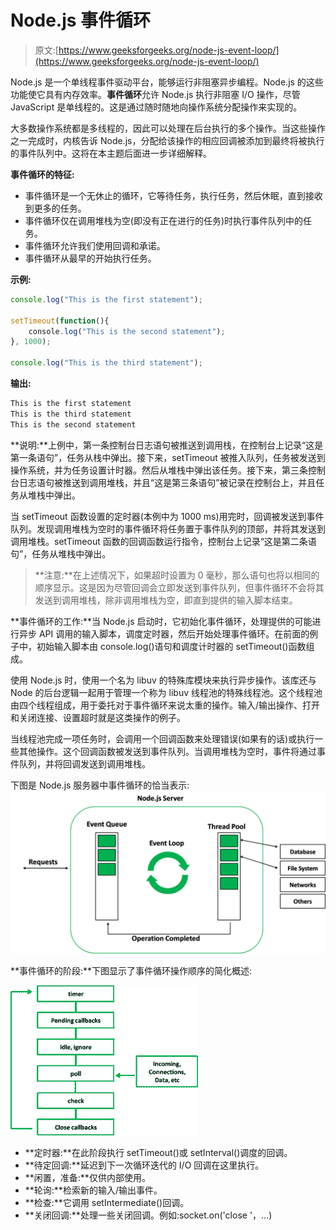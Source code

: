 # Node.js 事件循环

> 原文:[https://www.geeksforgeeks.org/node-js-event-loop/](https://www.geeksforgeeks.org/node-js-event-loop/)

Node.js 是一个单线程事件驱动平台，能够运行非阻塞异步编程。Node.js 的这些功能使它具有内存效率。**事件循环**允许 Node.js 执行非阻塞 I/O 操作，尽管 JavaScript 是单线程的。这是通过随时随地向操作系统分配操作来实现的。

大多数操作系统都是多线程的，因此可以处理在后台执行的多个操作。当这些操作之一完成时，内核告诉 Node.js，分配给该操作的相应回调被添加到最终将被执行的事件队列中。这将在本主题后面进一步详细解释。

**事件循环的特征:**

*   事件循环是一个无休止的循环，它等待任务，执行任务，然后休眠，直到接收到更多的任务。
*   事件循环仅在调用堆栈为空(即没有正在进行的任务)时执行事件队列中的任务。
*   事件循环允许我们使用回调和承诺。
*   事件循环从最早的开始执行任务。

**示例:**

```js
console.log("This is the first statement");

setTimeout(function(){
    console.log("This is the second statement");
}, 1000);

console.log("This is the third statement"); 
```

**输出:**

```js
This is the first statement
This is the third statement
This is the second statement
```

**说明:**上例中，第一条控制台日志语句被推送到调用栈，在控制台上记录“这是第一条语句”，任务从栈中弹出。接下来，setTimeout 被推入队列，任务被发送到操作系统，并为任务设置计时器。然后从堆栈中弹出该任务。接下来，第三条控制台日志语句被推送到调用堆栈，并且“这是第三条语句”被记录在控制台上，并且任务从堆栈中弹出。

当 setTimeout 函数设置的定时器(本例中为 1000 ms)用完时，回调被发送到事件队列。发现调用堆栈为空时的事件循环将任务置于事件队列的顶部，并将其发送到调用堆栈。setTimeout 函数的回调函数运行指令，控制台上记录“这是第二条语句”，任务从堆栈中弹出。

> **注意:**在上述情况下，如果超时设置为 0 毫秒，那么语句也将以相同的顺序显示。这是因为尽管回调会立即发送到事件队列，但事件循环不会将其发送到调用堆栈，除非调用堆栈为空，即直到提供的输入脚本结束。

**事件循环的工作:**当 Node.js 启动时，它初始化事件循环，处理提供的可能进行异步 API 调用的输入脚本，调度定时器，然后开始处理事件循环。在前面的例子中，初始输入脚本由 console.log()语句和调度计时器的 setTimeout()函数组成。

使用 Node.js 时，使用一个名为 libuv 的特殊库模块来执行异步操作。该库还与 Node 的后台逻辑一起用于管理一个称为 libuv 线程池的特殊线程池。这个线程池由四个线程组成，用于委托对于事件循环来说太重的操作。输入/输出操作、打开和关闭连接、设置超时就是这类操作的例子。

当线程池完成一项任务时，会调用一个回调函数来处理错误(如果有的话)或执行一些其他操作。这个回调函数被发送到事件队列。当调用堆栈为空时，事件将通过事件队列，并将回调发送到调用堆栈。

下图是 Node.js 服务器中事件循环的恰当表示:
![](img/2931b175aa90e0ea6de14336acc6a1a0.png)

**事件循环的阶段:**下图显示了事件循环操作顺序的简化概述:

![](img/e5a3f36e4d2fa849244c23e8491b46b8.png)

*   **定时器:**在此阶段执行 setTimeout()或 setInterval()调度的回调。
*   **待定回调:**延迟到下一次循环迭代的 I/O 回调在这里执行。
*   **闲置，准备:**仅供内部使用。
*   **轮询:**检索新的输入/输出事件。
*   **检查:**它调用 setIntermediate()回调。
*   **关闭回调:**处理一些关闭回调。例如:socket.on('close '，…)